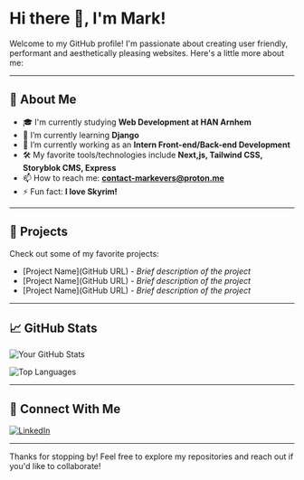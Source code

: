 # Hi there 👋, I'm Mark!

Welcome to my GitHub profile! I'm passionate about creating user friendly, performant and aesthetically pleasing websites. Here's a little more about me:

---

## 🚀 About Me
- 🎓 I'm currently studying **Web Development at HAN Arnhem**
- 🌱 I’m currently learning **Django**
- 💼 I’m currently working as an **Intern Front-end/Back-end Development**
- 🛠️ My favorite tools/technologies include **Next,js, Tailwind CSS, Storyblok CMS, Express**
- 📫 How to reach me: **[contact-markevers@proton.me](mailto:contact-markevers@proton.me)**
- ⚡ Fun fact: **I love Skyrim!**

---

## 🌟 Projects
Check out some of my favorite projects:
- [Project Name](GitHub URL) - *Brief description of the project*
- [Project Name](GitHub URL) - *Brief description of the project*
- [Project Name](GitHub URL) - *Brief description of the project*

---

## 📈 GitHub Stats
![Your GitHub Stats](https://github-readme-stats.vercel.app/api?username=MDA-Han-Student&show_icons=true&theme=radical)

![Top Languages](https://github-readme-stats.vercel.app/api/top-langs/?username=MDA-Han-Student&layout=compact&theme=radical)

---

## 🔗 Connect With Me
[![LinkedIn](https://img.shields.io/badge/LinkedIn-mark-evers-78069a19a-blue?style=flat&logo=linkedin)](https://www.linkedin.com/in/mark-evers-78069a19a)

---

Thanks for stopping by! Feel free to explore my repositories and reach out if you'd like to collaborate!
